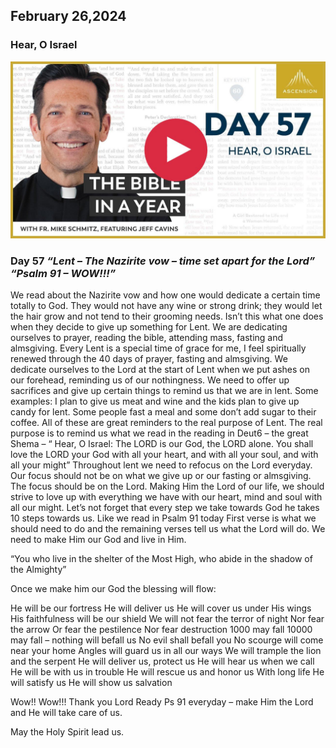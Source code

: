 ## February 26,2024 ##

### Hear, O Israel ###

[![Hear, O Israel](https://raw.githubusercontent.com/linusjf/BIAY/main/February/jpgs/Day057.jpg)](https://youtu.be/XmcXTuH0W4M "Hear, O Israel")

### Day 57 *“Lent – The Nazirite vow – time set apart for the Lord” “Psalm 91 – WOW!!!”* ###

 We read about the Nazirite vow and how one would dedicate a certain time totally to God. They would not have any wine or strong drink; they would let the hair grow and not tend to their grooming needs. Isn’t this what one does when they decide to give up something for Lent. 
We are dedicating ourselves to prayer, reading the bible, attending mass, fasting and almsgiving.
 Every Lent is a special time of grace for me, I feel spiritually renewed through the 40 days of prayer, fasting and almsgiving. 
We dedicate ourselves to the Lord at the start of Lent when we put ashes on our forehead, reminding us of our nothingness. We need to offer up sacrifices and give up certain things to remind us that we are in lent. Some examples: I plan to give us meat and wine and the kids plan to give up candy for lent. Some people fast a meal and some don’t add sugar to their coffee. All of these are great reminders to the real purpose of Lent. The real purpose is to remind us what we read in the reading in Deut6 – the great Shema – “ Hear, O Israel: The LORD is our God, the LORD alone. You shall love the LORD your God with all your heart, and with all your soul, and with all your might”
Throughout lent we need to refocus on the Lord everyday. Our focus should not be on what we give up or our fasting or almsgiving. The focus should be on the Lord. Making Him the Lord of our life, we should strive to love up with everything we have with our heart, mind and soul with all our might. 
Let’s not forget that every step we take towards God he takes 10 steps towards us. Like we read in Psalm 91 today First verse is what we should need to do and the remaining verses tell us what the Lord will do. 
We need to make Him our God and live in Him. 
   
“You who live in the shelter of the Most High,
  who abide in the shadow of the Almighty”

Once we make him our God the blessing will flow:

He will be our fortress
He will deliver us
He will cover us under His wings
His faithfulness will be our shield
We will not fear the terror of night
Nor fear the arrow
Or fear the pestilence
Nor fear destruction
1000 may fall 10000 may fall – nothing will befall us
No evil shall befall you
No scourge will come near your home
Angles will guard us in all our ways
We will trample the lion and the serpent
He will deliver us, protect us 
He will hear us when we call
He will be with us in trouble
He will rescue us and honor us
With long life He will satisfy us
He will show us salvation 

Wow!! Wow!!! Thank you Lord
Ready Ps 91 everyday – make Him the Lord and He will take care of us. 

May the Holy Spirit lead us.
